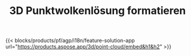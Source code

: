 ﻿---
title: 3D Punktwolkenlösung formatieren 
weight: 7730
url: /de/point-cloud
limit: 
description: Generieren Sie eine Punktwolke aus Ihren 3D-Dateien und zeigen Sie eine Vorschau an
---
{{< blocks/products/pf/agp/i18n/feature-solution-app url="https://products.aspose.app/3d/point-cloud/embed&h1&h2" >}} 
